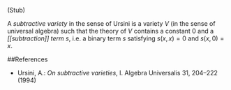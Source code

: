(Stub)

A *subtractive variety* in the sense of Ursini  is a variety $V$ (in the sense of universal algebra)  such that the theory of $V$ contains a constant 0 and a _[[subtraction]] term_ $s$, i.e. a binary term $s$ satisfying $s(x, x) = 0$ and $s(x, 0) = x$.


##References

* Ursini, A.: _On subtractive varieties_, I. Algebra Universalis 31, 204–222 (1994)